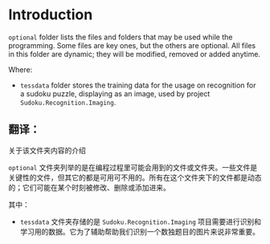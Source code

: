 # Introduction

`optional` folder lists the files and folders that may be used while the programming. Some files are key ones, but the others are optional. All files in this folder are dynamic; they will be modified, removed or added anytime.

Where:

*  `tessdata` folder stores the training data for the usage on recognition for a sudoku puzzle, displaying as an image, used by project `Sudoku.Recognition.Imaging`.

## 翻译：

关于该文件夹内容的介绍

`optional` 文件夹列举的是在编程过程里可能会用到的文件或文件夹。一些文件是关键性的文件，但其它的都是可用可不用的。所有在这个文件夹下的文件都是动态的；它们可能在某个时刻被修改、删除或添加进来。

其中：

* `tessdata` 文件夹存储的是 `Sudoku.Recognition.Imaging` 项目需要进行识别和学习用的数据。它为了辅助帮助我们识别一个数独题目的图片来说非常重要。
